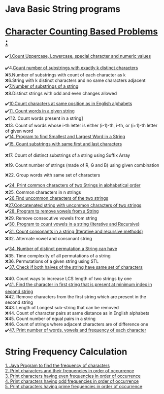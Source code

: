# Java Basic String programs
# [Character Counting Based Problems :](https://www.geeksforgeeks.org/string-data-structure/#sorting%20&%20searching)</br>

:heavy_check_mark:[1.Count Uppercase, Lowercase, special character and numeric values](https://github.com/maainul/Java/blob/master/src/intervieQuestions/String/CC_1_CountUppercaseLowercaseSpecialCharacterAndNumericValues/_1_CountUppercaseLowercaseSpecialCharacterAndNumericValues.java)</br>

:heavy_check_mark:4.[Count number of substrings with exactly k distinct characters](https://github.com/maainul/Java/blob/master/src/intervieQuestions/String/_CC_4_CountNumberOfSubstringWithKDisinctCharacters/_CC_4_CountNumberOfSubstringWithKDisinctCharacters.java)</br>
:x:5.Number of substrings with count of each character as k</br>
:x:6.String with k distinct characters and no same characters adjacent</br>
:heavy_check_mark:[7.Number of substrings of a string](https://github.com/maainul/Java/blob/master/src/intervieQuestions/String/CC_7_NumberOfSubstringsOfaString/_7_NumberOfSubstringsOfaString.java)</br>
:x:8.Distinct strings with odd and even changes allowed</br>

:heavy_check_mark:[10.Count characters at same position as in English alphabets](https://github.com/maainul/Java/blob/master/src/intervieQuestions/String/_CC_10_CountCharactersAtSamePositionAsInEnglishAlphabets/_10_CountCharactersAtSamePositionAsInEnglishAlphabets.java)</br>
:heavy_check_mark:[11. Count words in a given string](https://github.com/maainul/Java/blob/master/src/intervieQuestions/String/CC_11_CountNumberOfWords/_11_CountNumberOfWords.java)</br>
:heavy_check_mark:[12. Count words present in a string]</br>
:x:13. Count of words whose i-th letter is either (i-1)-th, i-th, or (i+1)-th letter of given word</br>
:heavy_check_mark:[14. Program to find Smallest and Largest Word in a String](https://github.com/maainul/Java/blob/master/src/intervieQuestions/String/CC_14_ProgramtoFindSmallestAndLargestWordInaString/_14_ProgramtoFindSmallestAndLargestWordInaString.java)</br>
:heavy_check_mark:[15. Count substrings with same first and last characters](https://github.com/maainul/Java/blob/master/src/intervieQuestions/String/CC_15_CountSubstringsWithSameFirstAndLastCharacters/_15_CountSubstringsWithSameFirstAndLastCharacters.java)</br>

:x:17. Count of distinct substrings of a string using Suffix Array</br>

:x:19. Count number of strings (made of R, G and B) using given combination</br>


:x:22. Group words with same set of characters</br>

:heavy_check_mark:[24. Print common characters of two Strings in alphabetical order](https://github.com/maainul/Java/blob/master/src/intervieQuestions/String/_CC_24_PrintCommonCharactersOfTwoStringsinAlphabeticalOrder/_24_PrintCommonCharactersOfTwoStringsinAlphabeticalOrder.java)</br>
:x:25. Common characters in n strings</br>
:heavy_check_mark:[26.Find uncommon characters of the two strings](https://www.geeksforgeeks.org/find-uncommon-characters-two-strings/)</br>
:x:[27.Concatenated string with uncommon characters of two strings](https://www.geeksforgeeks.org/concatenated-string-uncommon-characters-two-strings/)</br>
:heavy_check_mark:[28. Program to remove vowels from a String](https://www.geeksforgeeks.org/program-remove-vowels-string/)</br>
:x:29. Remove consecutive vowels from string</br>
:heavy_check_mark:[30. Program to count vowels in a string (Iterative and Recursive)](https://www.geeksforgeeks.org/program-count-vowels-string-iterative-recursive/)</br>
:heavy_check_mark:[31. Count consonants in a string (Iterative and recursive methods)](https://www.geeksforgeeks.org/count-consonants-string-iterative-recursive-methods/)</br>
:x:32. Alternate vowel and consonant string</br>

:heavy_check_mark:[34. Number of distinct permutation a String can have](https://www.geeksforgeeks.org/number-distinct-permutation-string-can/)</br>
:x:35. Time complexity of all permutations of a string</br>
:x:36. Permutations of a given string using STL</br>
:heavy_check_mark:[37. Check if both halves of the string have same set of characters](https://github.com/maainul/Java/blob/master/src/intervieQuestions/String/_CC_37_CheckBothHalfOfStringSameOfCharacter/_CC_37_CheckBothHalfOfStringSameOfCharacter.java)</br>

:x:40. Count ways to increase LCS length of two strings by one</br>
:heavy_check_mark:[41. Find the character in first string that is present at minimum index in second string](https://github.com/maainul/Java/blob/master/src/intervieQuestions/String/_CC_41_FindTheCharacterInFirstStringThatIsPresentAtMinimumIndexInSecondString/_CC_41_FindTheCharacterInFirstStringThatIsPresentAtMinimumIndexInSecondString.java)</br>
:x:42. Remove characters from the first string which are present in the second string</br>
:x:43. Length of Longest sub-string that can be removed</br>
:x:44. Count of character pairs at same distance as in English alphabets</br>
:x:45. Count number of equal pairs in a string</br>
:x:46. Count of strings where adjacent characters are of difference one</br>
:heavy_check_mark:[47. Print number of words, vowels and frequency of each character](https://github.com/maainul/Java/blob/master/src/intervieQuestions/String/_CC_47_PrintWordVowelCharacter/_CC_47_PrintWordVowelCharacter.java)</br>
 
# String Frequency Calculation

[1. Java Program to find the frequency of characters](https://www.faceprep.in/program-to-find-the-frequency-of-characters-in-a-string/)</br>
[2. Print characters and their frequencies in order of occurrence](https://www.geeksforgeeks.org/print-characters-frequencies-order-occurrence/)</br>
[3. Print characters having even frequencies in order of occurrence](https://github.com/maainul/Java/blob/master/src/intervieQuestions/String/FC_3_CharactersHavingEvenFrequenciesInOrderOfOccurrence/FC_3_CharactersHavingEvenFrequenciesInOrderOfOccurrence.java)</br>
[4. Print characters having odd frequencies in order of occurrence](https://github.com/maainul/Java/blob/master/src/intervieQuestions/String/FC_4_CharactersHavingOddFrequenciesInOrderOfOccurrence/FC_4_CharactersHavingOddFrequenciesInOrderOfOccurrence.java)</br>
[5. Print characters having prime frequencies in order of occurrence](https://www.geeksforgeeks.org/print-characters-having-prime-frequencies-in-order-of-occurrence/)</br>
